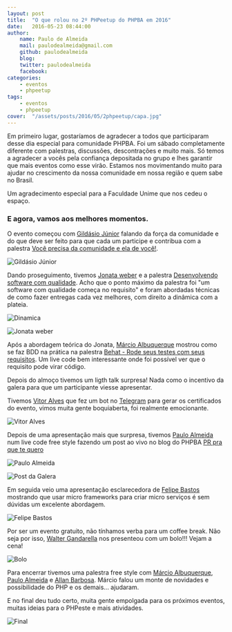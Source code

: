 ```yaml
---
layout: post
title:  "O que rolou no 2º PHPeetup do PHPBA em 2016"
date:   2016-05-23 08:44:00
author: 
    name: Paulo de Almeida
    mail: paulodealmeida@gmail.com
    github: paulodealmeida
    blog:
    twitter: paulodealmeida
    facebook:
categories: 
    - eventos
    - phpeetup
tags: 
    - eventos
    - phpeetup
cover:  "/assets/posts/2016/05/2phpeetup/capa.jpg"
---
```


Em primeiro lugar, gostaríamos de agradecer a todos que participaram desse dia especial para comunidade PHPBA. Foi um sábado completamente diferente com palestras, discussões, descontrações e muito mais. Só temos a agradecer a vocês pela confiança depositada no grupo e lhes garantir que mais eventos como esse virão. Estamos nos movimentando muito para ajudar no crescimento da nossa comunidade em nossa região e quem sabe no Brasil.

Um agradecimento especial para a Faculdade Unime que nos cedeu o espaço.

### E agora, vamos aos melhores momentos.

O evento começou com [Gildásio Júnior](https://github.com/gjuniioor) falando da força da comunidade e do que deve ser feito para que cada um participe e contribua com a palestra [Você precisa da comunidade e ela de você!](https://gjuniioor.github.io/talks/voce-precisa-da-comunidade/).

![Gildásio Júnior](/assets/posts/2016/05/2phpeetup/gildasio.jpg)

Dando proseguimento, tivemos [Jonata weber](https://github.com/jonataa) e a palestra [Desenvolvendo software com qualidade](). Acho que o ponto máximo da palestra foi "um software com qualidade começa no requisito" e foram abordadas técnicas de como fazer entregas cada vez melhores, com direito a dinâmica com a plateia.

![Dinamica](/assets/posts/2016/05/2phpeetup/dinamica.jpg)

![Jonata weber](/assets/posts/2016/05/2phpeetup/jonata.jpg)

Após a abordagem teórica do Jonata, [Márcio Albuquerque](https://github.com/mlalbuquerque) mostrou como se faz BDD na prática na palestra [Behat - Rode seus testes com seus requisitos](). Um live code bem interessante onde foi possível ver que o requisito pode virar código.


Depois do almoço tivemos um ligth talk surpresa! Nada como o incentivo da galera para que um participante viesse apresentar.

Tivemos [Vitor Alves]() que fez um bot no [Telegram](https://web.telegram.org/#/im?p=@phpeetup_bot) para gerar os certificados do evento, vimos muita gente boquiaberta, foi realmente emocionante. 

![Vitor Alves](/assets/posts/2016/05/2phpeetup/vitor.jpg)

Depois de uma apresentação mais que surpresa, tivemos [Paulo Almeida](https://github.com/paulodealmeida) num live code free style fazendo um post ao vivo no blog do PHPBA [PR pra que te quero](http://phpba.com.br/post-da-galera/)

![Paulo Almeida](/assets/posts/2016/05/2phpeetup/paulo.jpg)

![Post da Galera](/assets/posts/2016/05/2phpeetup/post-da-galera.jpg)

Em seguida veio uma apresentação esclarecedora de [Felipe Bastos](https://github.com/felipebastosweb) mostrando que usar micro frameworks para criar micro serviços é sem dúvidas um excelente abordagem.

![Felipe Bastos](/assets/posts/2016/05/2phpeetup/felipe.jpg)

Por ser um evento gratuito, não tínhamos verba para um coffee break. Não seja por isso, [Walter Gandarella](https://github.com/wgbn) nos presenteou com um bolo!!! Vejam a cena!

![Bolo](/assets/posts/2016/05/2phpeetup/bolo.jpg)

Para encerrar tivemos uma palestra free style com [Márcio Albuquerque](https://github.com/mlalbuquerque), [Paulo Almeida](https://github.com/paulodealmeida) e [Allan Barbosa](https://github.com/allanbarbosa).
Márcio falou um monte de novidades e possibilidade do PHP e os demais... ajudaram.

E no final deu tudo certo, muita gente empolgada para os próximos eventos, muitas ideias para o PHPeste e mais atividades.

![Final](/assets/posts/2016/05/2phpeetup/final.jpg)

